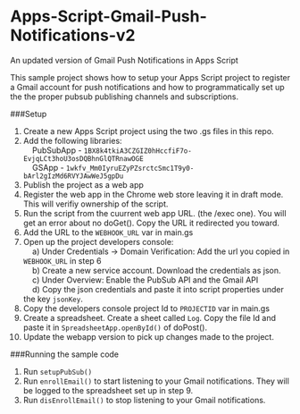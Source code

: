 # Apps-Script-Gmail-Push-Notifications-v2
An updated version of  Gmail Push Notifications in Apps Script

This sample project shows how to setup your Apps Script project to register a Gmail account for push notifications and how to programmatically set up the the proper pubsub publishing channels and subscriptions.   

###Setup
1) Create a new Apps Script project using the two .gs files in this repo.   
2) Add the following libraries:  
&nbsp;&nbsp;&nbsp;&nbsp;PubSubApp - `1BX8k4tkiA3CZGIZ0hHccfiF7o-EvjqLCt3hoU3osDQBhnGlQTRnawOGE`  
&nbsp;&nbsp;&nbsp;&nbsp;GSApp - `1wkfv_Mm0IyruEZyPZsrctcSmc1T9y0-bArl2gIzMd6RVYJAwWeJ5gpDu`  
3) Publish the project as a web app  
4) Register the web app in the Chrome web store leaving it in draft mode.  This will verifiy ownership of the script.  
5) Run the script from the cuurrent web app URL. (the /exec one).  You will get an error about no doGet().  Copy the URL it redirected you toward.  
6) Add the URL to the `WEBHOOK_URL` var in main.gs  
7) Open up the project developers console:  
&nbsp;&nbsp;&nbsp;&nbsp;a) Under Credentials -> Domain Verification: Add the url you copied in `WEBHOOK_URL` in step 6  
&nbsp;&nbsp;&nbsp;&nbsp;b) Create a new service account.  Download the credentials as json.  
&nbsp;&nbsp;&nbsp;&nbsp;c) Under Overview:  Enable the PubSub API and the Gmail API   
&nbsp;&nbsp;&nbsp;&nbsp;d) Copy the json credentials and paste it into script properties under the key `jsonKey`.  
8) Copy the developers console project Id to `PROJECTID` var in main.gs  
9) Create a spreadsheet.  Create a sheet called `Log`.  Copy the file Id and paste it in `SpreadsheetApp.openById()` of doPost().  
9) Update the webapp version to pick up changes made to the project.  
  
###Running the sample code  
1) Run `setupPubSub()`  
2) Run `enrollEmail()` to start listening to your Gmail notifications.  They will be logged to the spreadsheet set up in step 9.  
3) Run `disEnrollEmail()` to stop listening to your Gmail notifications.  

